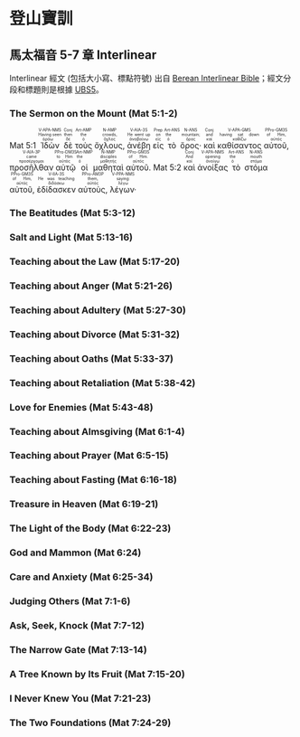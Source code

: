 #  登山寶訓

##  馬太福音 5-7 章 Interlinear

Interlinear 經文 (包括大小寫、標點符號) 出自 [Berean Interlinear Bible](https://bereanbible.com/)；經文分段和標題則是根據 [UBS5](https://www.academic-bible.com/en/online-bibles/greek-new-testament-ubs5/read-the-bible-text/bibel/text/lesen/stelle/50/50001/59999/ch/c673adf26899a3292a81b5722ece71d8/)。


### The Sermon on the Mount (Mat 5:1-2)

Mat 5:1 <RUBY><ruby><ruby>Ἰδὼν<rt>ὁράω</rt></ruby><rt>Having seen</rt></ruby><rt>V-APA-NMS</rt></RUBY> <RUBY><ruby><ruby>δὲ<rt>δέ</rt></ruby><rt>then</rt></ruby><rt>Conj</rt></RUBY> <RUBY><ruby><ruby>τοὺς<rt>ὁ</rt></ruby><rt>the</rt></ruby><rt>Art-AMP</rt></RUBY> <RUBY><ruby><ruby>ὄχλους,<rt>ὄχλος</rt></ruby><rt>crowds,</rt></ruby><rt>N-AMP</rt></RUBY> <RUBY><ruby><ruby>ἀνέβη<rt>ἀναβαίνω</rt></ruby><rt>He went up</rt></ruby><rt>V-AIA-3S</rt></RUBY> <RUBY><ruby><ruby>εἰς<rt>εἰς</rt></ruby><rt>on</rt></ruby><rt>Prep</rt></RUBY> <RUBY><ruby><ruby>τὸ<rt>ὁ</rt></ruby><rt>the</rt></ruby><rt>Art-ANS</rt></RUBY> <RUBY><ruby><ruby>ὄρος·<rt>ὄρος</rt></ruby><rt>mountain;</rt></ruby><rt>N-ANS</rt></RUBY> <RUBY><ruby><ruby>καὶ<rt>καί</rt></ruby><rt>and</rt></ruby><rt>Conj</rt></RUBY> <RUBY><ruby><ruby>καθίσαντος<rt>καθίζω</rt></ruby><rt>having sat down</rt></ruby><rt>V-APA-GMS</rt></RUBY> <RUBY><ruby><ruby>αὐτοῦ,<rt>αὐτός</rt></ruby><rt>of Him,</rt></ruby><rt>PPro-GM3S</rt></RUBY> <RUBY><ruby><ruby>προσῆλθαν<rt>προσέρχομαι</rt></ruby><rt>came</rt></ruby><rt>V-AIA-3P</rt></RUBY> <RUBY><ruby><ruby>αὐτῷ<rt>αὐτός</rt></ruby><rt>to Him</rt></ruby><rt>PPro-DM3S</rt></RUBY> <RUBY><ruby><ruby>οἱ<rt>ὁ</rt></ruby><rt>the</rt></ruby><rt>Art-NMP</rt></RUBY> <RUBY><ruby><ruby>μαθηταὶ<rt>μαθητής</rt></ruby><rt>disciples</rt></ruby><rt>N-NMP</rt></RUBY> <RUBY><ruby><ruby>αὐτοῦ.<rt>αὐτός</rt></ruby><rt>of Him.</rt></ruby><rt>PPro-GM3S</rt></RUBY> Mat 5:2 <RUBY><ruby><ruby>καὶ<rt>καί</rt></ruby><rt>And</rt></ruby><rt>Conj</rt></RUBY> <RUBY><ruby><ruby>ἀνοίξας<rt>ἀνοίγω</rt></ruby><rt>opening</rt></ruby><rt>V-APA-NMS</rt></RUBY> <RUBY><ruby><ruby>τὸ<rt>ὁ</rt></ruby><rt>the</rt></ruby><rt>Art-ANS</rt></RUBY> <RUBY><ruby><ruby>στόμα<rt>στόμα</rt></ruby><rt>mouth</rt></ruby><rt>N-ANS</rt></RUBY> <RUBY><ruby><ruby>αὐτοῦ,<rt>αὐτός</rt></ruby><rt>of Him,</rt></ruby><rt>PPro-GM3S</rt></RUBY> <RUBY><ruby><ruby>ἐδίδασκεν<rt>διδάσκω</rt></ruby><rt>He was teaching</rt></ruby><rt>V-IIA-3S</rt></RUBY> <RUBY><ruby><ruby>αὐτοὺς,<rt>αὐτός</rt></ruby><rt>them,</rt></ruby><rt>PPro-AM3P</rt></RUBY> <RUBY><ruby><ruby>λέγων·<rt>λέγω</rt></ruby><rt>saying:</rt></ruby><rt>V-PPA-NMS</rt></RUBY> 



### The Beatitudes (Mat 5:3-12)



### Salt and Light (Mat 5:13-16)



### Teaching about the Law (Mat 5:17-20)



### Teaching about Anger (Mat 5:21-26)



### Teaching about Adultery (Mat 5:27-30)



### Teaching about Divorce (Mat 5:31-32)



### Teaching about Oaths (Mat 5:33-37)



### Teaching about Retaliation (Mat 5:38-42)



### Love for Enemies (Mat 5:43-48)



### Teaching about Almsgiving (Mat 6:1-4)




### Teaching about Prayer (Mat 6:5-15)



### Teaching about Fasting (Mat 6:16-18)



### Treasure in Heaven (Mat 6:19-21)



### The Light of the Body (Mat 6:22-23)



### God and Mammon (Mat 6:24)



### Care and Anxiety (Mat 6:25-34)



### Judging Others (Mat 7:1-6)



### Ask, Seek, Knock (Mat 7:7-12)



### The Narrow Gate (Mat 7:13-14)



### A Tree Known by Its Fruit (Mat 7:15-20)



### I Never Knew You (Mat 7:21-23)



### The Two Foundations (Mat 7:24-29)





